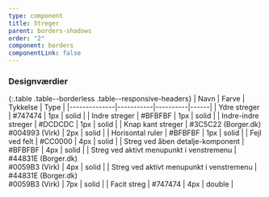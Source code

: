```yaml
---
type: component
title: Streger
parent: borders-shadows
order: "2"
component: borders
componentLink: false
---
```


### Designværdier

{:.table .table--borderless .table--responsive-headers}
| Navn         | Farve     | Tykkelse | Type |
|--------------|-----------|----------|------|
| Ydre streger | #747474 | 1px | solid |
| Indre streger | #BFBFBF | 1px | solid |
| Indre-indre streger | #DCDCDC | 1px | solid |
| Knap kant streger | #3C5C22 (Borger.dk)<br />#004993 (Virk) | 2px | solid |
| Horisontal ruler | #BFBFBF | 1px | solid |
| Fejl ved felt | #CC0000 | 4px | solid |
| Streg ved åben detalje-komponent | #BFBFBF | 4px | solid |
| Streg ved aktivt menupunkt i venstremenu | #44831E (Borger.dk)<br />#0059B3 (Virk) | 4px | solid |
| Streg ved aktivt menupunkt i venstremenu | #44831E (Borger.dk)<br />#0059B3 (Virk) | 7px | solid |
| Facit streg | #747474 | 4px | double |